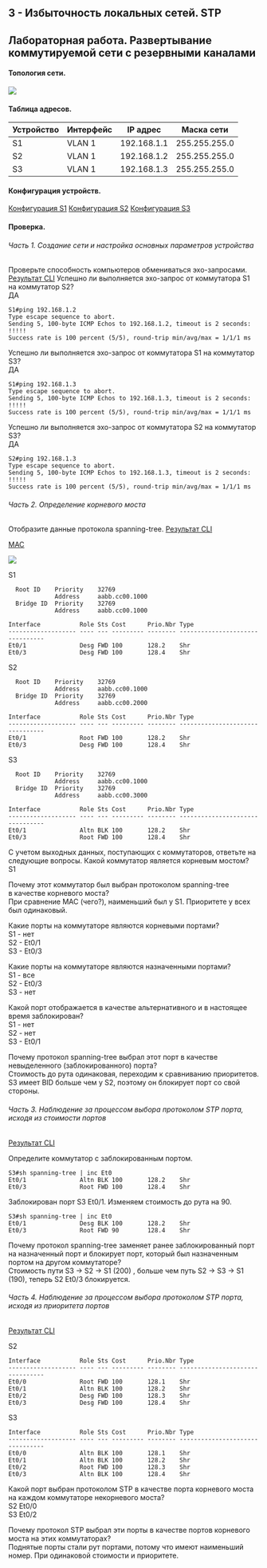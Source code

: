  
## 3 - Избыточность локальных сетей. STP 
## Лабораторная работа. Развертывание коммутируемой сети с резервными каналами

#### Топология сети.
![](stp.png)


#### Таблица адресов.

| Устройство | Интерфейс | IP адрес | Маска сети | 
| --------| --------- | --------- | -------- | 
|  S1 | VLAN 1 | 192.168.1.1 | 255.255.255.0  | 
|  S2 | VLAN 1 | 192.168.1.2 | 255.255.255.0  | 
|  S3 | VLAN 1 | 192.168.1.3 | 255.255.255.0 | 

#### Конфигурация устройств.
[Конфигурация S1](s1.txt)
[Конфигурация S2](s2.txt)
[Конфигурация S3](s3.txt)

#### Проверка.

###### Часть 1. Создание сети и настройка основных параметров устройства

Проверьте способность компьютеров обмениваться эхо-запросами.
[Результат CLI](test-ping.txt)
Успешно ли выполняется эхо-запрос от коммутатора S1 на коммутатор S2?  
ДА
```
S1#ping 192.168.1.2
Type escape sequence to abort.
Sending 5, 100-byte ICMP Echos to 192.168.1.2, timeout is 2 seconds:
!!!!!
Success rate is 100 percent (5/5), round-trip min/avg/max = 1/1/1 ms
```
Успешно ли выполняется эхо-запрос от коммутатора S1 на коммутатор S3?	 
ДА
```
S1#ping 192.168.1.3
Type escape sequence to abort.
Sending 5, 100-byte ICMP Echos to 192.168.1.3, timeout is 2 seconds:
!!!!!
Success rate is 100 percent (5/5), round-trip min/avg/max = 1/1/1 ms
```
Успешно ли выполняется эхо-запрос от коммутатора S2 на коммутатор S3?	 
ДА
```
S2#ping 192.168.1.3
Type escape sequence to abort.
Sending 5, 100-byte ICMP Echos to 192.168.1.3, timeout is 2 seconds:
!!!!!
Success rate is 100 percent (5/5), round-trip min/avg/max = 1/1/1 ms
```


###### Часть 2. Определение корневого моста

Отобразите данные протокола spanning-tree.
[Результат CLI](stp1.txt)

[MAC](mac.txt)

![](stp2.png)
 
S1
```
  Root ID    Priority    32769
             Address     aabb.cc00.1000
  Bridge ID  Priority    32769  
             Address     aabb.cc00.1000
             
Interface           Role Sts Cost      Prio.Nbr Type
------------------- ---- --- --------- -------- --------------------------------
Et0/1               Desg FWD 100       128.2    Shr 
Et0/3               Desg FWD 100       128.4    Shr 
```

S2
```
  Root ID    Priority    32769
             Address     aabb.cc00.1000
  Bridge ID  Priority    32769  
             Address     aabb.cc00.2000
             
Interface           Role Sts Cost      Prio.Nbr Type
------------------- ---- --- --------- -------- --------------------------------
Et0/1               Root FWD 100       128.2    Shr 
Et0/3               Desg FWD 100       128.4    Shr 
```

S3
```
  Root ID    Priority    32769
             Address     aabb.cc00.1000
  Bridge ID  Priority    32769 
             Address     aabb.cc00.3000
             
Interface           Role Sts Cost      Prio.Nbr Type
------------------- ---- --- --------- -------- --------------------------------
Et0/1               Altn BLK 100       128.2    Shr 
Et0/3               Root FWD 100       128.4    Shr 
```

С учетом выходных данных, поступающих с коммутаторов, ответьте на следующие вопросы.
Какой коммутатор является корневым мостом?  
S1

Почему этот коммутатор был выбран протоколом spanning-tree в качестве корневого моста?  
При сравнение MAC (чего?), наименьший был у  S1. Приоритете у всех был одинаковый. 

Какие порты на коммутаторе являются корневыми портами?  
S1 - нет  
S2 - Et0/1  
S3 - Et0/3  

Какие порты на коммутаторе являются назначенными портами?  
S1 - все  
S2 - Et0/3  
S3 - нет  

Какой порт отображается в качестве альтернативного и в настоящее время заблокирован?  
S1 - нет  
S2 - нет  
S3 - Et0/1  

Почему протокол spanning-tree выбрал этот порт в качестве невыделенного (заблокированного) порта?  
Стоимость до рута одинаковая, переходим к сравниванию приоритетов. S3 имеет BID больше чем у S2, поэтому он блокирует порт со свой стороны.


###### Часть 3. Наблюдение за процессом выбора протоколом STP порта, исходя из стоимости портов

[Результат CLI](stp2.txt)

Определите коммутатор с заблокированным портом.
```
S3#sh spanning-tree | inc Et0
Et0/1               Altn BLK 100       128.2    Shr 
Et0/3               Root FWD 100       128.4    Shr 
```
 Заблокирован порт S3 Et0/1. Изменяем стоимость до рута на 90.
```
S3#sh spanning-tree | inc Et0
Et0/1               Desg BLK 100       128.2    Shr 
Et0/3               Root FWD 90        128.4    Shr 
```

Почему протокол spanning-tree заменяет ранее заблокированный порт на назначенный порт и блокирует порт, который был назначенным портом на другом коммутаторе?  
Стоимость пути S3 -> S2 -> S1 (200) , больше чем путь S2 -> S3 -> S1 (190), теперь S2 Et0/3 блокируется.

###### Часть 4. Наблюдение за процессом выбора протоколом STP порта, исходя из приоритета портов

[Результат CLI](stp3.txt)

S2
```
Interface           Role Sts Cost      Prio.Nbr Type
------------------- ---- --- --------- -------- --------------------------------
Et0/0               Root FWD 100       128.1    Shr 
Et0/1               Altn BLK 100       128.2    Shr 
Et0/2               Desg FWD 100       128.3    Shr 
Et0/3               Desg FWD 100       128.4    Shr 
```

S3
```
Interface           Role Sts Cost      Prio.Nbr Type
------------------- ---- --- --------- -------- --------------------------------
Et0/0               Altn BLK 100       128.1    Shr 
Et0/1               Altn BLK 100       128.2    Shr 
Et0/2               Root FWD 100       128.3    Shr 
Et0/3               Altn BLK 100       128.4    Shr 
```

Какой порт выбран протоколом STP в качестве порта корневого моста на каждом коммутаторе некорневого моста?  
S2 Et0/0  
S3 Et0/2  

Почему протокол STP выбрал эти порты в качестве портов корневого моста на этих коммутаторах?  
Поднятые порты стали рут портами, потому что имеют наименьший номер. При одинаковой стоимости и приоритете.
